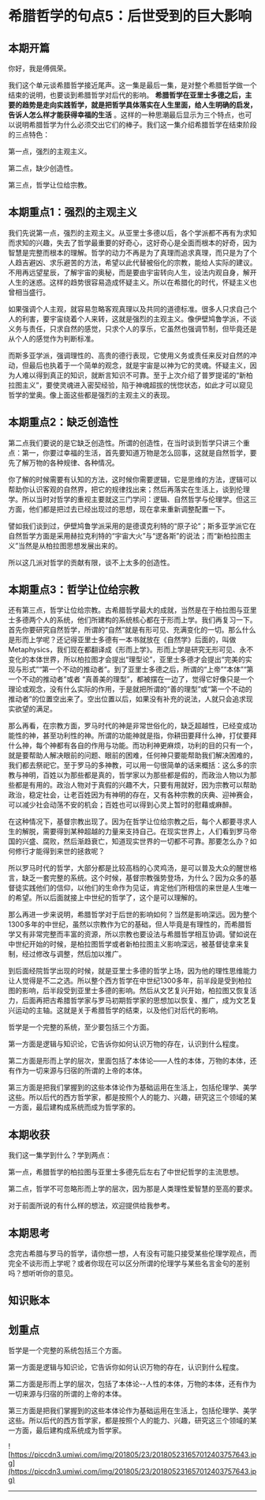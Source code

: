 # 希腊哲学的句点5：后世受到的巨大影响

## 本期开篇

你好，我是傅佩荣。

我们这个单元谈希腊哲学接近尾声。这一集是最后一集，是对整个希腊哲学做一个结束的说明，也要谈到希腊哲学对后代的影响。 **希腊哲学在亚里士多德之后，主要的趋势是走向实践哲学，就是把哲学具体落实在人生里面，给人生明确的启发，告诉人怎么样才能获得幸福的生活** 。这样的一种思潮最后显示为三个特点，也可以说明希腊哲学为什么必须交出它们的棒子。我们这一集介绍希腊哲学在结束阶段的三点特色：

第一点，强烈的主观主义。

第二点，缺少创造性。

第三点，哲学让位给宗教。

## 本期重点1：强烈的主观主义

我们先说第一点，强烈的主观主义。从亚里士多德以后，各个学派都不再有为求知而求知的兴趣，失去了哲学最重要的好奇心，这好奇心是全面而根本的好奇，因为智慧是完整而根本的理解。哲学的动力不再是为了真理而追求真理，而只是为了个人趋吉避凶、求乐避苦的方法，希望以此代替被俗化的宗教，能给人实际的建议。不用再远望星辰，了解宇宙的奥秘，而是要由宇宙转向人生，设法内观自身，解开人生的迷惑。这样的趋势很容易造成怀疑主义。所以在希腊化的时代，怀疑主义也曾相当盛行。

如果强调个人主观，就容易忽略客观真理以及共同的道德标准。很多人只求自己个人的利害，要宇宙绕着个人来转，这就是强烈的主观主义。像伊壁鸠鲁学派，不谈义务与责任，只求自然的感觉，只求个人的享乐，它虽然也强调节制，但毕竟还是从个人的感觉作为判断标准。

而斯多亚学派，强调理性的、高贵的德行表现，它使用义务或责任来反对自然的冲动，但最后也执着于一个简单的观念，就是宇宙是以神为它的灵魂。怀疑主义，因为人难以得到真正的知识，就断言知识不可靠。至于上次介绍了普罗提诺的“新柏拉图主义”，要使灵魂进入密契经验，陷于神魂超拔的恍惚状态，如此才可以窥见哲学的堂奥。像上面这些都是强烈的主观主义的表现。

## 本期重点2：缺乏创造性

第二点我们要说的是它缺乏创造性。所谓的创造性，在当时谈到哲学只讲三个重点：第一，你要过幸福的生活，首先要知道万物是怎么回事，这就是自然哲学，要先了解万物的各种规律、各种情况。

你了解的时候需要有认知的方法，这时候你需要逻辑，它是思维的方法，逻辑可以帮助你认识客观的自然界，把它的规律找出来；然后再落实在生活上，谈到伦理学。所以当时对哲学的重视主要就这三门学问：逻辑、自然哲学与伦理学。但这三方面，他们都是把过去已经出现过的思想，现在拿来重新调整配置一下。

譬如我们谈到过，伊壁鸠鲁学派采用的是德谟克利特的“原子论”；斯多亚学派它在自然哲学方面是采用赫拉克利特的“宇宙大火”与“逻各斯”的说法；而“新柏拉图主义”当然是从柏拉图思想发展出来的。

所以这几派对哲学的贡献有限，谈不上太多的创造性。

## 本期重点3：哲学让位给宗教

还有第三点，哲学让位给宗教。古希腊哲学最大的成就，当然是在于柏拉图与亚里士多德两个人的系统，他们所建构的系统核心都在于形而上学。我们再复习一下。首先你要研究自然哲学，所谓的“自然”就是有形可见、充满变化的一切。那么什么是形而上学呢？还记得亚里士多德有一本书就放在《自然学》后面的，叫做Metaphysics，我们现在都翻译成《形而上学》。形而上学是研究无形可见、永不变化的本体世界，所以柏拉图才会提出“理型论”，亚里士多德才会提出“完美的实现与形式”“第一个不动的推动者”。到了亚里士多德之后，所谓的“上帝”“本体”“第一个不动的推动者”或者 “真善美的理型”，都被摆在一边了，觉得它好像只是一个理论或观念，没有什么实际的作用，于是就把所谓的“善的理型”或“第一个不动的推动者”的位置空出来了。空出位置以后，如果没有补充的说法，人就只会追求现实欲望的满足。

那么再看，在宗教方面，罗马时代的神是非常世俗化的，缺乏超越性，已经变成功能性的神，甚至功利性的神。所谓的功能神就是指，你耕田要拜什么神，打仗要拜什么神，每个神都有各自的作用与功能。而功利神更麻烦，功利的目的只有一个，就是要帮助人解决眼前的问题、眼前的困难，任何神只要能帮助我们解决困难的，我们都去祭祀它。至于罗马的多神教，可以用一句很简单的话来概括：这么多的宗教与神明，百姓以为那些都是真的，哲学家以为那些都是假的，而政治人物以为那些都是有用的。政治人物对于真假的兴趣不大，只要有用就好，因为宗教可以帮助政治，稳定社会，让老百姓因为有神明的存在，又有各种宗教的庆典、迎神赛会，可以减少社会动荡不安的机会；百姓也可以得到心灵上暂时的慰藉或麻醉。

在这种情况下，基督宗教出现了。因为在哲学让位给宗教之后，每个人都要寻求人生的解脱，需要得到某种超越的力量来支持自己。在现实世界上，人们看到罗马帝国的兴盛、腐败，然后渐趋衰亡，知道现实世界的一切都不可靠。那要怎么办？如何修行才能得到来世的拯救呢？

所以罗马时代的哲学，大部分都是比较高档的心灵鸡汤，是可以普及大众的醒世格言，缺乏一套完整的系统。这个时候，基督宗教强势登场，为什么？因为众多的基督徒实践他们的信仰，以他们的生命作为见证，肯定他们所相信的来世是人生唯一的希望。所以后面就接上中世纪的哲学了，这个是可以理解的。

那么再进一步来说明，希腊哲学对于后世的影响如何？当然是影响深远。因为整个1300多年的中世纪，虽然以宗教作为它的基础，但人毕竟是有理性的，而希腊哲学又有非常完整而丰富的资源，所以宗教也要设法与希腊哲学相互协调。譬如说在中世纪开始的时候，是柏拉图哲学或者新柏拉图主义影响深远，被基督徒拿来复制，经过修改与调整，然后加以推广。

到后面经院哲学出现的时候，就是亚里士多德的哲学上场，因为他的理性思维能力让人觉得是不二之选。所以整个西方哲学在中世纪1300多年，前半段是受到柏拉图的影响，后半段受到亚里士多德的影响。然后从文艺复兴开始，柏拉图又恢复活力，后面再把古希腊哲学家与罗马初期哲学家的思想加以恢复、推广，成为文艺复兴运动的主轴。这就是关于希腊哲学的结束，以及他们对后代的影响。

哲学是一个完整的系统，至少要包括三个方面。

第一方面是逻辑与知识论，它告诉你如何认识万物的存在，认识到什么程度。

第二方面是形而上学的层次，里面包括了本体论——人性的本体，万物的本体，还有作为一切来源与归宿的所谓的上帝的本体。

第三方面是把我们掌握到的这些本体论作为基础运用在生活上，包括伦理学、美学这些。所以后代的西方哲学家，都是按照个人的能力、兴趣，研究这三个领域的某一方面，最后建构成系统而成为哲学家的。

## 本期收获

我们这一集学到什么？学到两点：

第一点，希腊哲学的柏拉图与亚里士多德先后左右了中世纪哲学的主流思想。

第二点，哲学不可忽略形而上学的层次，因为那是人类理性爱智慧的至高的要求。

对于前面所说的有什么样的想法，欢迎提供给我参考。

## 本期思考

念完古希腊与罗马的哲学，请你想一想，人有没有可能只接受某些伦理学观点，而完全不谈形而上学呢？或者你现在可以区分所谓的伦理学与某些名言金句的差别吗？想听听你的意见。

## 知识账本

## 划重点

哲学是一个完整的系统包括三个方面。

第一方面是逻辑与知识论，它告诉你如何认识万物的存在，认识到什么程度。

第二方面是形而上学的层次，包括了本体论--人性的本体，万物的本体，还有作为一切来源与归宿的所谓的上帝的本体。

第三方面是把我们掌握到的这些本体论作为基础运用在生活上，包括伦理学、美学这些。所以后代的西方哲学家，都是按照个人的能力、兴趣，研究这三个领域的某一方面，最后建构成系统成为哲学家。

![https://piccdn3.umiwi.com/img/201805/23/201805231657012403757643.jpg](https://piccdn3.umiwi.com/img/201805/23/201805231657012403757643.jpg)

---
